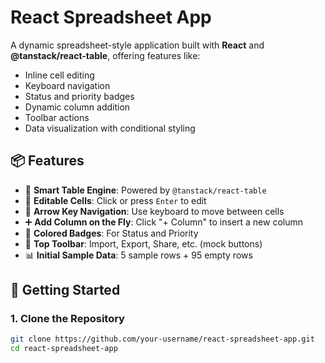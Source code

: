 # React Spreadsheet App

A dynamic spreadsheet-style application built with **React** and **@tanstack/react-table**, offering features like:

- Inline cell editing  
- Keyboard navigation  
- Status and priority badges  
- Dynamic column addition  
- Toolbar actions  
- Data visualization with conditional styling

## 📦 Features

- 🧠 **Smart Table Engine**: Powered by `@tanstack/react-table`
- 🔁 **Editable Cells**: Click or press `Enter` to edit
- 🎹 **Arrow Key Navigation**: Use keyboard to move between cells
- ➕ **Add Column on the Fly**: Click "+ Column" to insert a new column
- 🎨 **Colored Badges**: For Status and Priority
- 🧰 **Top Toolbar**: Import, Export, Share, etc. (mock buttons)
- 📊 **Initial Sample Data**: 5 sample rows + 95 empty rows

## 🚀 Getting Started

### 1. Clone the Repository

```bash
git clone https://github.com/your-username/react-spreadsheet-app.git
cd react-spreadsheet-app
